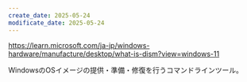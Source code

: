 ```yaml
---
create_date: 2025-05-24
modificate_date: 2025-05-24
---
```

<https://learn.microsoft.com/ja-jp/windows-hardware/manufacture/desktop/what-is-dism?view=windows-11>

WindowsのOSイメージの提供・準備・修復を行うコマンドラインツール。